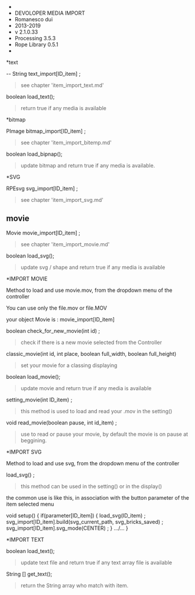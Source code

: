 *
* DEVOLOPER MEDIA IMPORT
* Romanesco dui 
* 2013-2019
* v 2.1.0.33
* Processing 3.5.3
* Rope Library 0.5.1
* 


*text

--
String text_import[ID_item] ;
>see chapter 'item_import_text.md'

boolean load_text();
> return true if any media is available

*bitmap

PImage bitmap_import[ID_item] ;
>see chapter 'item_import_bitemp.md'

boolean load_bipnap();
>update bitmap and return true if any media is available.

*SVG


RPEsvg svg_import[ID_item] ;
>see chapter 'item_import_svg.md'

movie
--
Movie movie_import[ID_item] ;
>see chapter 'item_import_movie.md'

boolean load_svg();
> update svg / shape and return true if any media is available


*IMPORT MOVIE

Method to load and use movie.mov, from the dropdown menu of the controller

You can use only the file.mov or file.MOV

your object Movie is : movie_import[ID_item]

boolean check_for_new_movie(int id) ;
>check if there is a new movie selected from the Controller

classic_movie(int id, int place, boolean full_width, boolean full_height)
>set your movie for a classing displaying

boolean load_movie();
> update movie and return true if any media is available

setting_movie(int ID_item) ;
> this method is used to load and read your .mov in the setting() 


void read_movie(boolean pause, int id_item) ;
>use to read or pause your movie, by default the movie is on pause at beggining.


*IMPORT SVG

Method to load and use svg, from the dropdown menu of the controller

load_svg() ;
> this method can be used in the setting() or in the display()

the common use is like this, in association with the button parameter of the item selected menu

void setup() {
	if(parameter[ID_item]) {
      load_svg(ID_item) ;
      svg_import[ID_item].build(svg_current_path, svg_bricks_saved) ;
      svg_import[ID_item].svg_mode(CENTER) ;
   }
   .../...
}




*IMPORT TEXT

boolean load_text();
> update text file and return true if any text array file is available

String [] get_text();
> return the String array who match with item.









